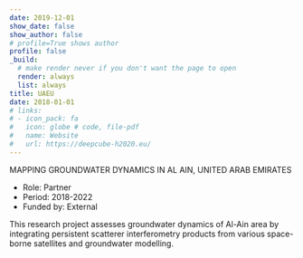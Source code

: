 ```yaml
---
date: 2019-12-01
show_date: false
show_author: false
# profile=True shows author
profile: false    
_build:
  # make render never if you don't want the page to open
  render: always
  list: always
title: UAEU
date: 2018-01-01
# links:
# - icon_pack: fa
#   icon: globe # code, file-pdf
#   name: Website
#   url: https://deepcube-h2020.eu/
---
```


MAPPING GROUNDWATER DYNAMICS IN AL AIN, UNITED ARAB EMIRATES

- Role:       Partner 
- Period:     2018-2022
- Funded by:  External

<!--more-->
This research project assesses groundwater dynamics of Al-Ain area by integrating persistent scatterer interferometry products from various space-borne satellites and groundwater modelling.